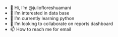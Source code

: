 - 👋 Hi, I’m @juliofloreshuamani
- 👀 I’m interested in data base
- 🌱 I’m currently learning python
- 💞️ I’m looking to collaborate on reports dashboard
- 📫 How to reach me for email

<!---
juliofloreshuamani/juliofloreshuamani is a ✨ special ✨ repository because its `README.md` (this file) appears on your GitHub profile.
You can click the Preview link to take a look at your changes.
--->
